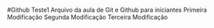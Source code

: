 #Github
Teste1
Arquivo da aula de Git e Github para iniciantes
Primeira Modificação
Segunda Modificação
Terceira Modificação
